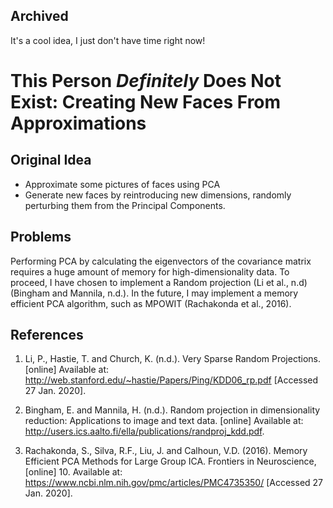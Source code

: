 ## Archived
It's a cool idea, I just don't have time right now!

# This Person *Definitely* Does Not Exist: Creating New Faces From Approximations

## Original Idea
- Approximate some pictures of faces using PCA
- Generate new faces by reintroducing new dimensions, randomly perturbing them from the Principal Components.

## Problems
Performing PCA by calculating the eigenvectors of the covariance matrix requires a huge amount of memory for high-dimensionality data. To proceed, I have chosen to implement a Random projection (Li et al., n.d) (Bingham and Mannila, n.d.). In the future, I may implement a memory efficient PCA algorithm, such as MPOWIT (Rachakonda et al., 2016).

## References

1. Li, P., Hastie, T. and Church, K. (n.d.). Very Sparse Random Projections. [online] Available at: http://web.stanford.edu/~hastie/Papers/Ping/KDD06_rp.pdf [Accessed 27 Jan. 2020].

2. Bingham, E. and Mannila, H. (n.d.). Random projection in dimensionality reduction: Applications to image and text data. [online] Available at: http://users.ics.aalto.fi/ella/publications/randproj_kdd.pdf.

3. Rachakonda, S., Silva, R.F., Liu, J. and Calhoun, V.D. (2016). Memory Efficient PCA Methods for Large Group ICA. Frontiers in Neuroscience, [online] 10. Available at: https://www.ncbi.nlm.nih.gov/pmc/articles/PMC4735350/ [Accessed 27 Jan. 2020].
